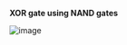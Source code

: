 **XOR gate using NAND gates**

![image](https://user-images.githubusercontent.com/42716711/113486128-fbada100-9465-11eb-87f5-a76f2fc9427c.png)
